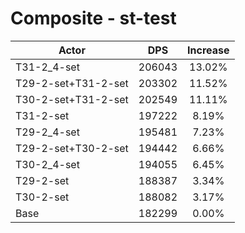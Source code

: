 # Composite - st-test
| Actor | DPS | Increase |
|---|:---:|:---:|
|T31-2_4-set|206043|13.02%|
|T29-2-set+T31-2-set|203302|11.52%|
|T30-2-set+T31-2-set|202549|11.11%|
|T31-2-set|197222|8.19%|
|T29-2_4-set|195481|7.23%|
|T29-2-set+T30-2-set|194442|6.66%|
|T30-2_4-set|194055|6.45%|
|T29-2-set|188387|3.34%|
|T30-2-set|188082|3.17%|
|Base|182299|0.00%|
